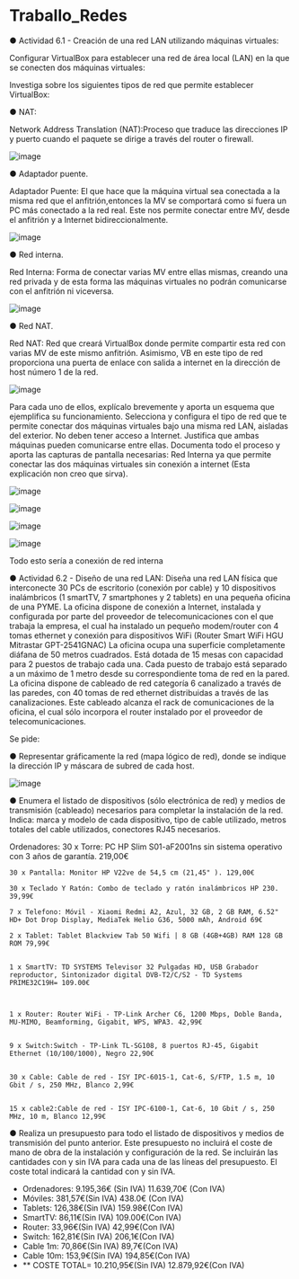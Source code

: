 # Traballo_Redes

● Actividad 6.1 - Creación de una red LAN utilizando máquinas virtuales: 

Configurar VirtualBox para establecer una red de área local (LAN) en la que se conecten dos máquinas virtuales: 




Investiga sobre los siguientes tipos de red que permite establecer VirtualBox:


 ● NAT: 
 

Network Address Translation (NAT):Proceso que traduce las direcciones IP y puerto cuando el paquete se dirige a través del router o firewall.


![image](https://github.com/Nardo104/Traballo_Redes/assets/164507058/beef8f77-e12c-4a16-ad63-42d145922418)




● Adaptador puente. 

Adaptador Puente: El que hace que la máquina virtual sea conectada a la misma red que el anfitrión,entonces la MV se comportará como si fuera un PC más conectado a la red real. Este nos permite conectar entre MV, desde el anfitrión y a Internet bidireccionalmente.


![image](https://github.com/Nardo104/Traballo_Redes/assets/164507058/9cde1bc9-aeaf-44bb-86bb-2585d0827810)



● Red interna.

Red Interna: Forma de conectar varias MV entre ellas mismas, creando una red privada y de esta forma las máquinas virtuales no podrán comunicarse con el anfitrión ni viceversa.


![image](https://github.com/Nardo104/Traballo_Redes/assets/164507058/9d0b5173-0557-47a4-ac1f-8761a7c7cf87)


● Red NAT.

Red NAT: Red que creará VirtualBox donde permite compartir esta red con varias MV de este mismo anfitrión. Asimismo, VB en este tipo de red proporciona una puerta de enlace con salida a internet en la dirección de host número 1 de la red.


![image](https://github.com/Nardo104/Traballo_Redes/assets/164507058/06ce15b8-6c71-46bb-9f20-a5a461c78889)




 Para cada uno de ellos, explícalo brevemente y aporta un esquema que ejemplifica su funcionamiento. Selecciona y configura el tipo de red que te permite conectar dos máquinas virtuales bajo una misma red LAN, aisladas del exterior. No deben tener acceso a Internet. Justifica que ambas máquinas pueden comunicarse entre ellas. Documenta todo el proceso y aporta las capturas de pantalla necesarias: 
Red Interna ya que permite conectar las dos máquinas virtuales sin conexión a internet (Esta explicación non creo que sirva).


![image](https://github.com/Nardo104/Traballo_Redes/assets/164507058/3c5769a7-56b6-4b72-b83c-6a0a1bc78e71)



![image](https://github.com/Nardo104/Traballo_Redes/assets/164507058/bbf9f7b6-aa20-4cb8-97ee-39fdf8d572a9)


![image](https://github.com/Nardo104/Traballo_Redes/assets/164507058/57cfa7f1-2876-46d8-95a6-4c912e1036cf)


![image](https://github.com/Nardo104/Traballo_Redes/assets/164507058/2f6db74f-6e5a-459f-9bfa-927dc43d6aa3)




Todo esto sería a conexión de red interna










● Actividad 6.2 - Diseño de una red LAN:
 Diseña una red LAN física que interconecte 30 PCs de escritorio (conexión por cable) y 10 dispositivos inalámbricos (1 smartTV, 7 smartphones y 2 tablets) en una pequeña oficina de una PYME. La oficina dispone de conexión a Internet, instalada y configurada por parte del proveedor de telecomunicaciones con el que trabaja la empresa, el cual ha instalado un pequeño modem/router con 4 tomas ethernet y conexión para dispositivos WiFi (Router Smart WiFi HGU Mitrastar GPT-2541GNAC) La oficina ocupa una superficie completamente diáfana de 50 metros cuadrados.
 Está dotada de 15 mesas con capacidad para 2 puestos de trabajo cada una. Cada puesto de trabajo está separado a un máximo de 1 metro desde su correspondiente toma de red en la pared. La oficina dispone de cableado de red categoría 6 canalizado a través de las paredes, con 40 tomas de red ethernet distribuidas a través de las canalizaciones. Este cableado alcanza el rack de comunicaciones de la oficina, el cual sólo incorpora el router instalado por el proveedor de telecomunicaciones. 

Se pide:

● Representar gráficamente la red (mapa lógico de red), donde se indique la dirección IP y máscara de subred de cada host. 


![image](https://github.com/Nardo104/Traballo_Redes/assets/164192169/84c51ff3-52b2-4c28-9eba-c208da55d1d8)




● Enumera el listado de dispositivos (sólo electrónica de red) y medios de transmisión (cableado) necesarios para completar la instalación de la red. Indica: marca y modelo de cada dispositivo, tipo de cable utilizado, metros totales del cable utilizados, conectores RJ45 necesarios. 


Ordenadores:
	30 x Torre: PC HP Slim S01-aF2001ns sin sistema operativo con 3 años de garantía. 219,00€

 
	30 x Pantalla: Monitor HP V22ve de 54,5 cm (21,45" ). 129,00€

	30 x Teclado Y Ratón: Combo de teclado y ratón inalámbricos HP 230. 39,99€

	7 x Telefono: Móvil - Xiaomi Redmi A2, Azul, 32 GB, 2 GB RAM, 6.52" HD+ Dot Drop Display, MediaTek Helio G36, 5000 mAh, Android 69€ 

	2 x Tablet: Tablet Blackview Tab 50 Wifi | 8 GB (4GB+4GB) RAM 128 GB ROM 79,99€


	1 x SmartTV: TD SYSTEMS Televisor 32 Pulgadas HD, USB Grabador reproductor, Sintonizador digital DVB-T2/C/S2 - TD Systems PRIME32C19H= 109.00€



	1 x Router: Router WiFi - TP-Link Archer C6, 1200 Mbps, Doble Banda, MU-MIMO, Beamforming, Gigabit, WPS, WPA3. 42,99€
 

	9 x Switch:Switch - TP-Link TL-SG108, 8 puertos RJ-45, Gigabit Ethernet (10/100/1000), Negro 22,90€ 
 

	30 x Cable: Cable de red - ISY IPC-6015-1, Cat-6, S/FTP, 1.5 m, 10 Gbit / s, 250 MHz, Blanco 2,99€
 

	15 x cable2:Cable de red - ISY IPC-6100-1, Cat-6, 10 Gbit / s, 250 MHz, 10 m, Blanco 12,99€



● Realiza un presupuesto para todo el listado de dispositivos y medios de transmisión del punto anterior. Este presupuesto no incluirá el coste de mano de obra de la instalación y configuración de la red. Se incluirán las cantidades con y sin IVA para cada una de las líneas del presupuesto. El coste total indicará la cantidad con y sin IVA.



+ Ordenadores: 9.195,36€ (Sin IVA) 11.639,70€  (Con IVA)
+ Móviles:  381,57€(Sin IVA)  438.0€ (Con IVA)
+ Tablets:  126,38€(Sin IVA) 159.98€(Con IVA)
+ SmartTV:  86,11€(Sin IVA) 109.00€(Con IVA)
+ Router: 33,96€(Sin IVA)  42,99€(Con IVA)
+ Switch: 162,81€(Sin IVA)  206,1€(Con IVA)
+ Cable 1m: 70,86€(Sin IVA)  89,7€(Con IVA)
+ Cable 10m: 153,9€(Sin IVA)  194,85€(Con IVA)
+ ** COSTE TOTAL= 10.210,95€(Sin IVA)  12.879,92€(Con IVA)









